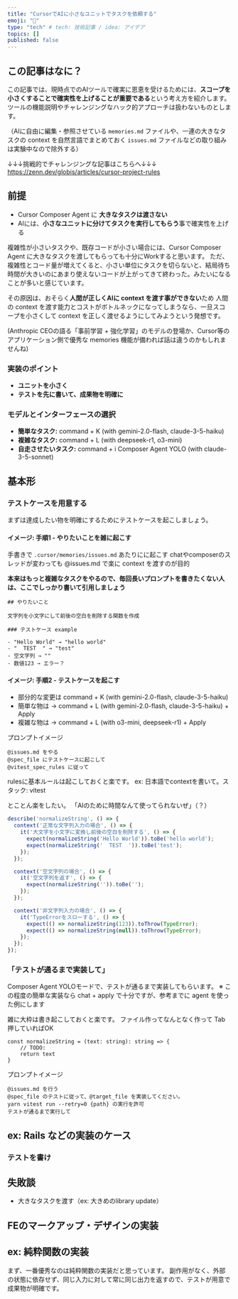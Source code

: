 ```yaml
---
title: "CursorでAIに小さなユニットでタスクを依頼する"
emoji: "🔖"
type: "tech" # tech: 技術記事 / idea: アイデア
topics: []
published: false
---
```


## この記事はなに？

この記事では、現時点でのAIツールで確実に恩恵を受けるためには、**スコープを小さくすることで確実性を上げることが重要である**という考え方を紹介します。
ツールの機能説明やチャレンジングなハック的アプローチは扱わないものとします。

（AIに自由に編集・参照させている `memories.md` ファイルや、一連の大きなタスクの context を自然言語でまとめておく `issues.md` ファイルなどの取り組みは実験中なので除外する）

↓↓↓挑戦的でチャレンジングな記事はこちらへ↓↓↓
https://zenn.dev/globis/articles/cursor-project-rules


## 前提

- Cursor Composer Agent に **大きなタスクは渡さない**
- AIには、**小さなユニットに分けてタスクを実行してもらう**事で確実性を上げる

複雑性が小さいタスクや、既存コードが小さい場合には、Cursor Composer Agent に大きなタスクを渡してもらっても十分にWorkすると思います。
ただ、複雑性とコード量が増えてくると、小さい単位にタスクを切らないと、結局待ち時間が大きいのにあまり使えないコードが上がってきて終わった。みたいになることが多いと感じています。

その原因は、おそらく**人間が正しくAIに context を渡す事ができない**ため
人間の context を渡す能力とコストがボトルネックになってしまうなら、一旦スコープを小さくして context を正しく渡せるようにしてみようという発想です。

(Anthropic CEOの語る「事前学習 + 強化学習」のモデルの登場か、Cursor等のアプリケーション側で優秀な memories 機能が備われば話は違うのかもしれませんね)

### 実装のポイント

- **ユニットを小さく**
- **テストを先に書いて、成果物を明確に**

### モデルとインターフェースの選択

- **簡単なタスク:** command + K (with gemini-2.0-flash, claude-3-5-haiku)
- **複雑なタスク:** command + L (with deepseek-r1, o3-mini)
- **自走させたいタスク:** command + i Composer Agent YOLO (with claude-3-5-sonnet)

## 基本形

### テストケースを用意する

まずは達成したい物を明確にするためにテストケースを起こしましょう。

#### イメージ: 手順1 - やりたいことを雑に起こす
手書きで `.cursor/memories/issues.md` あたりにに起こす
chatやcomposerのスレッドが変わっても @issues.md で楽に context を渡すのが目的

**本来はもっと複雑なタスクをやるので、毎回長いプロンプトを書きたくない人は、ここでしっかり書いて引用しましょう**

```md: @issues.md
## やりたいこと

文字列を小文字にして前後の空白を削除する関数を作成

### テストケース example

- "Hello World" → "hello world"
- "  TEST  " → "test"
- 空文字列 → ""
- 数値123 → エラー？
```

#### イメージ: 手順2 - テストケースを起こす

- 部分的な変更は command + K (with gemini-2.0-flash, claude-3-5-haiku)
- 簡単な物は → command + L (with gemini-2.0-flash, claude-3-5-haiku) + Apply
- 複雑な物は → command + L (with o3-mini, deepseek-r1) + Apply

プロンプトイメージ
```plaintext
@issues.md をやる
@spec_file にテストケースに起こして
@vitest_spec_rules に従って
```

rulesに基本ルールは起こしておくと楽です。
ex: 日本語でcontextを書いて。スタック: vitest

とことん楽をしたい。
「AIのために時間なんて使ってられないぜ」（？）


```typescript
describe('normalizeString', () => {
  context('正常な文字列入力の場合', () => {
    it('大文字を小文字に変換し前後の空白を削除する', () => {
      expect(normalizeString('Hello World')).toBe('hello world');
      expect(normalizeString('  TEST  ')).toBe('test');
    });
  });

  context('空文字列の場合', () => {
    it('空文字列を返す', () => {
      expect(normalizeString('')).toBe('');
    });
  });

  context('非文字列入力の場合', () => {
    it('TypeErrorをスローする', () => {
      expect(() => normalizeString(123)).toThrow(TypeError);
      expect(() => normalizeString(null)).toThrow(TypeError);
    });
  });
});
```

### 「テストが通るまで実装して」

Composer Agent YOLOモードで、テストが通るまで実装してもらいます。
※ この程度の簡単な実装なら chat + apply で十分ですが、参考までに agent を使った例にします

雑に大枠は書き起こしておくと楽です。
ファイル作ってなんとなく作って Tab 押していればOK
```typescript: target_file.ts
const normalizeString = (text: string): string => {
    // TODO:
    return text
}
```

プロンプトイメージ
```plaintext
@issues.md を行う
@spec_file のテストに従って、@target_file を実装してください。
yarn vitest run --retry=0 {path} の実行を許可
テストが通るまで実行して
```



## ex: Rails などの実装のケース

### テストを書け

## 失敗談

- 大きなタスクを渡す（ex: 大きめのlibrary update）

## FEのマークアップ・デザインの実装


## ex: 純粋関数の実装

まず、一番優秀なのは純粋関数の実装だと思っています。
副作用がなく、外部の状態に依存せず、同じ入力に対して常に同じ出力を返すので、テストが用意で成果物が明確です。
